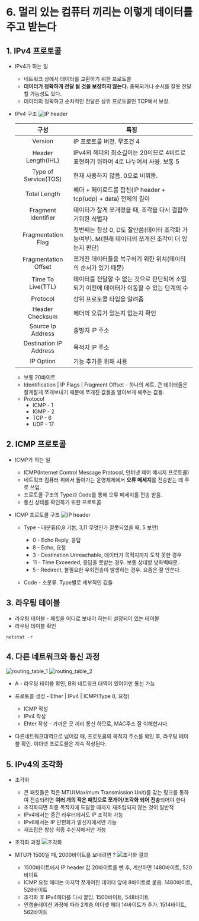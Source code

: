 # 6. 멀리 있는 컴퓨터 끼리는 이렇게 데이터를 주고 받는다

## 1. IPv4 프로토콜
* IPv4가 하는 일
  * 네트워크 상에서 데이터를 교환하기 위한 프로토콜
  * **데이터가 정확하게 전달 될 것을 보장하지 않는다.** 중복되거나 순서를 잘못 전달할 가능성도 있다.
  * 데이터의 정확하고 순차적인 전달은 상위 프로토콜인 TCP에서 보장.

* IPv4 구조
  ![IP header](./assets/ip_header.png)

  |     구성      |     특징     |
  |:-------------:|-------------|
  | Version | IP 프로토콜 버전. 무조건 4 |
  |Header Length(IHL) |IPv4의 헤더의 최소길이는 20이므로 4비트로 표현하기 위하여 4로 나누어서 사용. 보통 5|
  |Type of Service(TOS)| 현재 사용하지 않음. 0으로 비워둠.|
  |Total Length| 헤더 + 페이로드를 합친(IP header +  tcp(udp) + data) 전체의 길이|
  |Fragment Identifier|데이터가 잘게 쪼개졌을 때, 조각을 다시 결합하기위한 식별자|
  |Fragmentation Flag|첫번째는 항상 0, D도 잘안씀(데이터 조각화 가능여부). M(원래 데이터의 쪼개진 조각이 더 있는지 판단)|
  |Fragmentation Offset|쪼개진 데이터들을 복구하기 위한 위치(데이터의 순서가 있기 때문)|
  |Time To Live(TTL)|데이터를 전달할 수 없는 것으로 판단되어 소멸되기 이전에 데이터가 이동할 수 있는 단계의 수|
  |Protocol|상위 프로토콜 타입을 알려줌|
  |Header Checksum|헤더의 오류가 있는지 없는지 확인|
  |Source Ip Address| 출발지 IP 주소 |
  |Destination IP Address| 목적지 IP 주소 |
  |IP Option|기능 추가를 위해 사용|

  * 보통 20바이트
  * Identification | IP Flags | Fragment Offset - 하나의 세트. 큰 데이터들은 잘게잘게 쪼개보내기 때문에 쪼개진 값들을 알아보게 해주는 값들.
  * Protocol
    * ICMP - 1
    * IGMP - 2
    * TCP - 6
    * UDP - 17

## 2. ICMP 프로토콜
* ICMP가 하는 일
  * ICMP(Internet Control Message Protocol, 인터넷 제어 메시지 프로토콜)
  * 네트워크 컴퓨터 위에서 돌아가는 운영체제에서 **오류 메세지**를 전송받는 데 주로 쓰임.
  * 프로토콜 구조의 Type과 Code를 통해 오류 메세지를 전송 받음.
  * 통신 상태를 확인하기 위한 프로토콜

* ICMP 프로토콜 구조
  ![IP header](./assets/icmp_header.png)
  * Type - 대분류(0,8 기본, 3,11 무엇인가 잘못되었을 때, 5 보안)
    * 0 - Echo Reply, 응답
    * 8 - Echo, 요청
    * 3 - Destination Unreachable, 데이터가 목적지까지 도착 못한 경우
    * 11 - Time Exceeded, 응답을 못받는 경우. 보통 상대방 방화벽때문..
    * 5 - Redirect, 불필요한 우회전송이 발생하는 경우. 요즘은 잘 안쓴다.
  
  * Code - 소분류. Type별로 세부적인 값들


## 3. 라우팅 테이블
* 라우팅 테이블 - 패킷을 어디로 보내야 하는지 설정되어 있는 테이블
* 라우팅 테이블 확인
```
netstat -r
```

## 4. 다른 네트워크와 통신 과정
![routing_table_1](./assets/routing_table_process_1.png)
![routing_table_2](./assets/routing_table_process_2.png)
* A - 라우팅 테이블 확인, B의 네트워크 대역이 있어야만 통신 가능
* 프로토콜 생성 - Ether | IPv4 | ICMP(Type 8, 요청)
  * ICMP 작성
  * IPv4 작성
  * Ehter 작성 - 가까운 곳 끼리 통신 하므로, MAC주소 잘 이해합시다.

* 다른네트워크대역으로 넘어갈 때, 프로토콜의 목적지 주소를 확인 후, 라우팅 테이블 확인. 이더넷 프로토콜은 계속 작성된다.

## 5. IPv4의 조각화
* 조각화
  * 큰 패킷들은 적은 MTU(Maximum Transmission Unit)를 갖는 링크를 통하여 전송되려면 **여러 개의 작은 패킷으로 쪼개어/조각화 되어 전송**되어야 한다
  * 조각화되면 최종 목적지에 도달할 때까지 재조립되지 않는 것이 일반적
  * IPv4에서는 중간 라우터에서도 IP 조각화 가능
  * IPv6에서는 IP 단편화가 발신지에서만 가능
  * 재조립은 항상 최종 수신지에서만 가능

* 조각화 과정
![조각화](./assets/ip_fragmentation.png)
* MTU가 1500일 때, 2000바이트를 보내려면 ?
  ![조각화 결과](./assets/fragmentation_ipv4.png)
  * 1500바이트에서 IP header 값 20바이트를 뺀 후, 계산하면 1480바이트, 520바이트
  * ICMP 요청 헤더는 마지막 쪼개어진 데이터 앞에 8바이트로 붙음. 1480바이트, 528바이트
  * 조각화 후 IPv4헤더를 다시 붙임. 1500바이트, 548바이트
  * 인캡슐레이션 과정에 따라 2계층 이더넷 헤더 14바이트가 추가. 1514바이트, 562바이트
